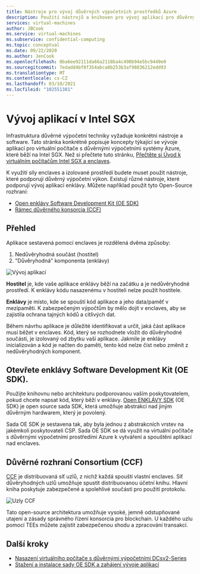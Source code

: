```yaml
---
title: Nástroje pro vývoj důvěrných výpočetních prostředků Azure
description: Použití nástrojů a knihoven pro vývoj aplikací pro důvěrný výpočetní výkon
services: virtual-machines
author: JBCook
ms.service: virtual-machines
ms.subservice: confidential-computing
ms.topic: conceptual
ms.date: 09/22/2020
ms.author: JenCook
ms.openlocfilehash: 0ba6ee92111da66a2118ba4c490b94e5bc9449e0
ms.sourcegitcommit: 7edadd4bf8f354abca0b253b3af98836212edd93
ms.translationtype: MT
ms.contentlocale: cs-CZ
ms.lasthandoff: 03/10/2021
ms.locfileid: "102551381"
---
```

# <a name="application-development-on-intel-sgx"></a>Vývoj aplikací v Intel SGX 


Infrastruktura důvěrné výpočetní techniky vyžaduje konkrétní nástroje a software. Tato stránka konkrétně popisuje koncepty týkající se vývoje aplikací pro virtuální počítače s důvěrnými výpočetními systémy Azure, které běží na Intel SGX. Než si přečtete tuto stránku, [Přečtěte si Úvod k virtuálním počítačům Intel SGX a enclaves](confidential-computing-enclaves.md). 

K využití síly enclaves a izolované prostředí budete muset použít nástroje, které podporují důvěrný výpočetní výkon. Existují různé nástroje, které podporují vývoj aplikací enklávy. Můžete například použít tyto Open-Source rozhraní: 

- [Open enklávy Software Development Kit (OE SDK)](#oe-sdk)
- [Rámec důvěrného konsorcia (CCF)](#ccf)

## <a name="overview"></a>Přehled

Aplikace sestavená pomocí enclaves je rozdělená dvěma způsoby:

1. Nedůvěryhodná součást (hostitel)
1. "Důvěryhodná" komponenta (enklávy)


![Vývoj aplikací](media/application-development/oe-sdk.png)


**Hostitel** je, kde vaše aplikace enklávy běží na začátku a je nedůvěryhodné prostředí. K enklávy kódu nasazenému v hostiteli nelze použít hostitele. 

**Enklávy** je místo, kde se spouští kód aplikace a jeho data/paměť v mezipaměti. K zabezpečeným výpočtům by mělo dojít v enclaves, aby se zajistila ochrana tajných kódů a citlivých dat. 


Během návrhu aplikace je důležité identifikovat a určit, jaká část aplikace musí běžet v enclaves. Kód, který se rozhodnete vložit do důvěryhodné součásti, je izolovaný od zbytku vaší aplikace. Jakmile je enklávy inicializován a kód je načten do paměti, tento kód nelze číst nebo změnit z nedůvěryhodných komponent. 

## <a name="open-enclave-software-development-kit-oe-sdk"></a>Otevřete enklávy Software Development Kit (OE SDK). <a id="oe-sdk"></a>

Použijte knihovnu nebo architekturu podporovanou vaším poskytovatelem, pokud chcete napsat kód, který běží v enklávy. [Open ENKLÁVY SDK](https://github.com/openenclave/openenclave) (OE SDK) je open source sada SDK, která umožňuje abstrakci nad jiným důvěrným hardwarem, který je povolený. 

Sada OE SDK je sestavena tak, aby byla jednou z abstrakcních vrstev na jakémkoli poskytovateli CSP. Sada OE SDK se dá využít na virtuální počítače s důvěrnými výpočetními prostředími Azure k vytváření a spouštění aplikací nad enclaves.

## <a name="confidential-consortium-framework-ccf"></a>Důvěrné rozhraní Consortium (CCF) <a id="ccf"></a>

[CCF](https://github.com/Microsoft/CCF) je distribuovaná síť uzlů, z nichž každá spouští vlastní enclaves. Síť důvěryhodných uzlů umožňuje spustit distribuovanou účetní knihu. Hlavní kniha poskytuje zabezpečené a spolehlivé součásti pro použití protokolu. 

![Uzly CCF](media/application-development/ccf.png)

Tato open-source architektura umožňuje vysoké, jemně odstupňované utajení a zásady správného řízení konsorcia pro blockchain. U každého uzlu pomocí TEEs můžete zajistit zabezpečenou shodu a zpracování transakcí.


## <a name="next-steps"></a>Další kroky 
- [Nasazení virtuálního počítače s důvěrnými výpočetními DCsv2-Series](quick-create-portal.md)
- [Stažení a instalace sady OE SDK a zahájení vývoje aplikací](https://github.com/openenclave/openenclave)